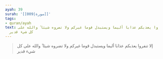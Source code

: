 ```yaml
---
ayah: 39
surah: '[[009|سورة]]'
tags:
- quran/ayah
text: إلا تنفروا يعذبكم عذابا أليما ويستبدل قوما غيركم ولا تضروه شيئا ۗ والله على
  كل شيء قدير
---
```

> إلا تنفروا يعذبكم عذابا أليما ويستبدل قوما غيركم ولا تضروه شيئا ۗ والله على كل شيء قدير
